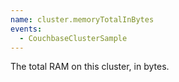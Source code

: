 ```yaml
---
name: cluster.memoryTotalInBytes
events:
  - CouchbaseClusterSample
---
```


The total RAM on this cluster, in bytes.